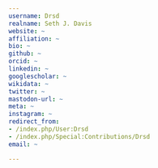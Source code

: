 ```yaml
---
username: Drsd
realname: Seth J. Davis
website: ~
affiliation: ~
bio: ~
github: ~
orcid: ~
linkedin: ~
googlescholar: ~
wikidata: ~
twitter: ~
mastodon-url: ~
meta: ~
instagram: ~
redirect_from:
- /index.php/User:Drsd
- /index.php/Special:Contributions/Drsd
email: ~

---
```

